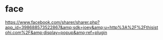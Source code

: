 face
====

https://www.facebook.com/sharer/sharer.php?app_id=398688573522867&amp;sdk=joey&amp;u=http%3A%2F%2Fthisistohi.com%2F&amp;display=popup&amp;ref=plugin
